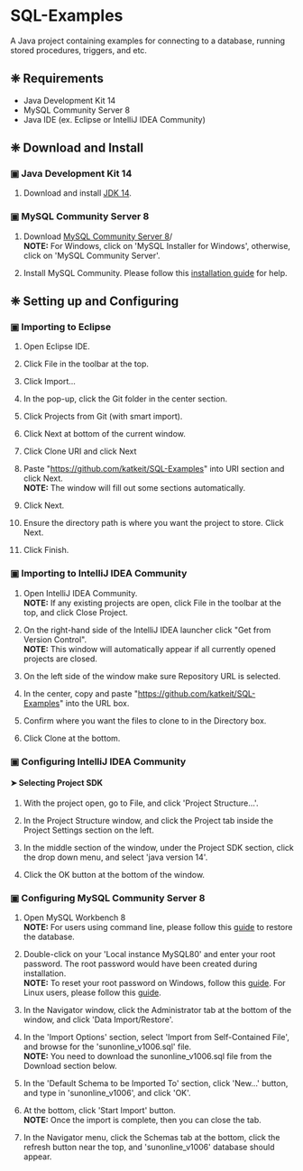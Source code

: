 # SQL-Examples
A Java project containing examples for connecting to a database, running stored procedures, triggers, and etc.

## ❈ Requirements
- Java Development Kit 14
- MySQL Community Server 8
- Java IDE (ex. Eclipse or IntelliJ IDEA Community)

## ❈ Download and Install
### ▣ Java Development Kit 14
1) Download and install <a href = "https://www.oracle.com/java/technologies/javase-jdk14-downloads.html">JDK 14</a>.


### ▣ MySQL Community Server 8
 1) Download <a href = "https://dev.mysql.com/downloads/">MySQL Community Server 8</a>/
 <br><b>NOTE:</b> For Windows, click on 'MySQL Installer for Windows', otherwise, click on 'MySQL Community Server'.
 
 2) Install MySQL Community. Please follow this <a href = "https://dev.mysql.com/doc/mysql-getting-started/en/#mysql-getting-started-installing">installation guide</a> for help.
 
 ## ❈ Setting up and Configuring
 ### ▣ Importing to Eclipse
1) Open Eclipse IDE.
2) Click File in the toolbar at the top.
3) Click Import...
4) In the pop-up, click the Git folder in the center section.
5) Click Projects from Git (with smart import).
6) Click Next at bottom of the current window.
7) Click Clone URI and click Next
8) Paste "<https://github.com/katkeit/SQL-Examples>" into URI section and click Next.
<br><b>NOTE:</b> The window will fill out some sections automatically.

9) Click Next.
10) Ensure the directory path is where you want the project to store. Click Next.
11) Click Finish.

### ▣ Importing to IntelliJ IDEA Community
1) Open IntelliJ IDEA Community.
<br><b>NOTE:</b> If any existing projects are open, click File in the toolbar at the top, and click Close Project.

2) On the right-hand side of the IntelliJ IDEA launcher click "Get from Version Control".
<br><b>NOTE:</b> This window will automatically appear if all currently opened projects are closed.

3) On the left side of the window make sure Repository URL is selected.
4) In the center, copy and paste "<https://github.com/katkeit/SQL-Examples>" into the URL box.
5) Confirm where you want the files to clone to in the Directory box.
6) Click Clone at the bottom.

### ▣ Configuring IntelliJ IDEA Community
#### ➤ Selecting Project SDK
1) With the project open, go to File, and click 'Project Structure...'.

2) In the Project Structure window, and click the Project tab inside the Project Settings section on the left.

3) In the middle section of the window, under the Project SDK section, click the drop down menu, and select 'java version 14'.

4) Click the OK button at the bottom of the window.

### ▣ Configuring MySQL Community Server 8
1) Open MySQL Workbench 8
<br><b>NOTE:</b> For users using command line, please follow this <a href = "https://phoenixnap.com/kb/how-to-backup-restore-a-mysql-database">guide</a> to restore the database.

2) Double-click on your 'Local instance MySQL80' and enter your root password. The root password would have been created during installation.
<br><b>NOTE:</b> To reset your root password on Windows, follow this <a href = "https://dev.mysql.com/doc/mysql-windows-excerpt/8.0/en/resetting-permissions-windows.html">guide</a>. For Linux users, please follow this <a href = "https://tecadmin.net/how-to-recover-mysql-root-password/">guide</a>.

3) In the Navigator window, click the Administrator tab at the bottom of the window, and click 'Data Import/Restore'.

4) In the 'Import Options' section, select 'Import from Self-Contained File', and browse for the 'sunonline_v1006.sql' file.
<br><b>NOTE:</b> You need to download the sunonline_v1006.sql file from the Download section below.

5) In the 'Default Schema to be Imported To' section, click 'New...' button, and type in 'sunonline_v1006', and click 'OK'.

6) At the bottom, click 'Start Import' button.
<br><b>NOTE:</b> Once the import is complete, then you can close the tab.

7) In the Navigator menu, click the Schemas tab at the bottom, click the refresh button near the top, and 'sunonline_v1006' database should appear.
